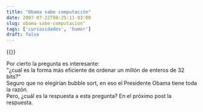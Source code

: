 ```yaml
---
title: "Obama sabe computación"
date: 2007-07-22T08:25:11-03:00
slug: obama-sabe-computacion"
tags: ['curiosidades', 'humor']
draft: false
---
```


{{<youtube k4RRi_ntQc8>}}

Por cierto la pregunta es interesante:\
"¿cual es la forma más eficiente de ordenar un millón de enteros de 32
bits?"\
Seguro que no elegirían bubble sort, en eso el Presidente Obama tiene
toda la razón.\
Pero, ¿cuál es la respuesta a esta pregunta? En el próximo post la
respuesta.
